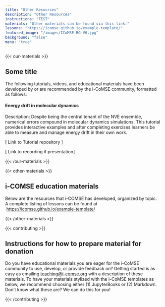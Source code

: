 ```yaml
---
title: "Other Resources"
description: "Other Resources"
instructions: "TEST"
materials: "Other materials can be found via this link:"
lessons: "https://icomse.github.io/example-template/"
featured_image: "/images/ICoMSE-BG-V6.jpg"
background: "false"
menu: "true"
---
```


{{< our-materials >}}

## Some title ##

The following tutorials, videos, and educational materials have been developed by or are recommended by the i-CoMSE community, formatted as follows:

#### Energy drift in molecular dynamics ####
Description: Despite being the central tenant of the NVE ensemble, numerical errors compound in molecular dynamics simulations. This tutorial provides interactive examples and after completing exercises learners be able to measure and manage energy drift in their own work. 

[ Link to Tutorial repository ]

[ Link to recording if presentation] 

{{< /our-materials >}}


{{< other-materials >}}

## i-COMSE education materials ##

Below are the resources that i-COMSE has developed, organized by topic.  A complete listing of lessons can be found at  https://icomse.github.io/example-template/

{{< /other-materials >}}


{{< contributing >}}

## Instructions for how to prepare material for donation ##

Do you have educational materials you are eager for the i-CoMSE community to use, develop, or provide feedback on? Getting started is as easy as emailing teaching@i-comse.org with a description of these materials. To have your materials stylized with the i-CoMSE templates as below, we recommend choosing either (1) JupyterBooks or (2) Markdown. Don’t know what these are? We can do this for you!

{{< /contributing >}}